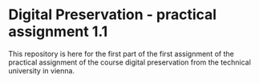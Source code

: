 # Digital Preservation - practical assignment 1.1

This repository is here for the first part of the first assignment of the practical assignment of the course digital preservation from the technical university in vienna.

